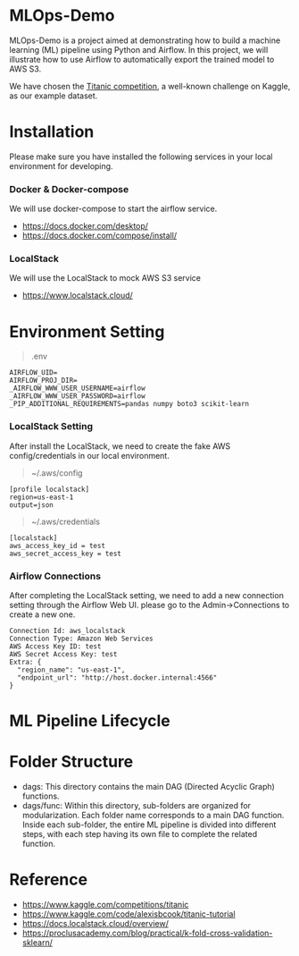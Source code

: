 # MLOps-Demo

MLOps-Demo is a project aimed at demonstrating how to build a machine learning (ML) pipeline using Python and Airflow. In this project, we will illustrate how to use Airflow to automatically export the trained model to AWS S3.

We have chosen the [Titanic competition](https://www.kaggle.com/competitions/titanic), a well-known challenge on Kaggle, as our example dataset.

# Installation

Please make sure you have installed the following services in your local environment for developing.

### Docker & Docker-compose


We will use docker-compose to start the airflow service.

* https://docs.docker.com/desktop/
* https://docs.docker.com/compose/install/


### LocalStack

We will use the LocalStack to mock AWS S3 service

* https://www.localstack.cloud/


# Environment Setting

> .env

```
AIRFLOW_UID=
AIRFLOW_PROJ_DIR= 
_AIRFLOW_WWW_USER_USERNAME=airflow
_AIRFLOW_WWW_USER_PASSWORD=airflow
_PIP_ADDITIONAL_REQUIREMENTS=pandas numpy boto3 scikit-learn
```


### LocalStack Setting

After install the LocalStack, we need to create the fake AWS config/credentials in our local environment. 

> ~/.aws/config

```
[profile localstack]
region=us-east-1
output=json

```

> ~/.aws/credentials

```
[localstack]
aws_access_key_id = test
aws_secret_access_key = test
```


### Airflow Connections

After completing the LocalStack setting, we need to add a new connection setting through the Airflow Web UI. please go to the Admin->Connections to create a new one.

```
Connection Id: aws_localstack
Connection Type: Amazon Web Services
AWS Access Key ID: test
AWS Secret Access Key: test
Extra: {
  "region_name": "us-east-1",
  "endpoint_url": "http://host.docker.internal:4566"
}
```


# ML Pipeline Lifecycle


# Folder Structure
* dags: This directory contains the main DAG (Directed Acyclic Graph) functions.
* dags/func: Within this directory, sub-folders are organized for modularization. Each folder name corresponds to a main DAG function. Inside each sub-folder, the entire ML pipeline is divided into different steps, with each step having its own file to complete the related function.


# Reference

* https://www.kaggle.com/competitions/titanic
* https://www.kaggle.com/code/alexisbcook/titanic-tutorial
* https://docs.localstack.cloud/overview/
* https://proclusacademy.com/blog/practical/k-fold-cross-validation-sklearn/